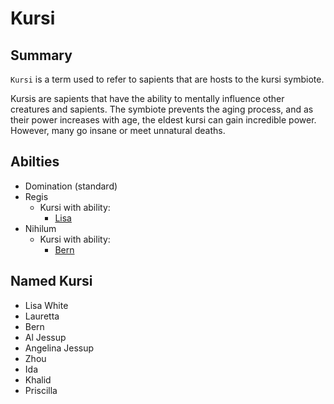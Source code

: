 # Kursi

## Summary

`Kursi` is a term used to refer to sapients that are hosts to the kursi symbiote.

Kursis are sapients that have the ability to mentally influence other creatures and sapients. The symbiote prevents the aging process, and as their power increases with age, the eldest kursi can gain incredible power. However, many go insane or meet unnatural deaths.

## Abilties

* Domination (standard)
* Regis
  * Kursi with ability:
    * [Lisa](../Characters/Humans/White%20Family/Lisa%20White.md)
* Nihilum
  * Kursi with ability:
    * [Bern](../Characters/Humans/White%20Family/Bern.md)

## Named Kursi

* Lisa White
* Lauretta
* Bern
* Al Jessup
* Angelina Jessup
* Zhou
* Ida
* Khalid
* Priscilla
